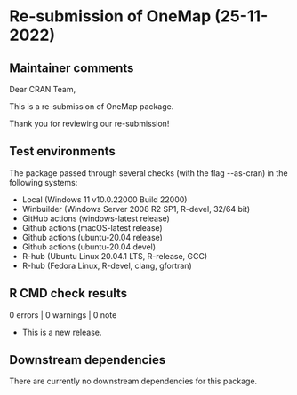 # Re-submission of OneMap (25-11-2022)

## Maintainer comments

Dear CRAN Team,

This is a re-submission of OneMap package. 

Thank you for reviewing our re-submission!

## Test environments 

The package passed through several checks (with the flag --as-cran) in the following systems:

- Local (Windows 11 v10.0.22000 Build 22000)
- Winbuilder (Windows Server 2008 R2 SP1, R-devel, 32/64 bit)
- GitHub actions (windows-latest release)
- Github actions (macOS-latest release)
- Github actions (ubuntu-20.04 release)
- Github actions (ubuntu-20.04 devel)
- R-hub (Ubuntu Linux 20.04.1 LTS, R-release, GCC)
- R-hub (Fedora Linux, R-devel, clang, gfortran)

## R CMD check results

0 errors | 0 warnings | 0 note

* This is a new release.

## Downstream dependencies

There are currently no downstream dependencies for this package.